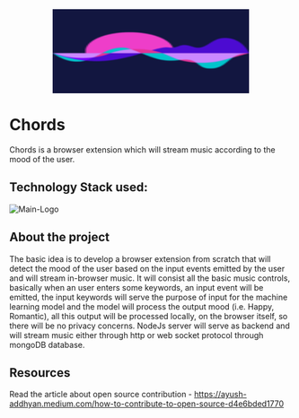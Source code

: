 <div align="center"> <img align="center" alt="Chords" src="Resources\Logos\icon128.png" height='150' width='350'></div>

# Chords

 Chords is a browser extension which will stream music according to the mood of the user.

## Technology Stack used:

![Main-Logo](https://user-images.githubusercontent.com/52379890/110642398-fe0b3b00-81d8-11eb-9f52-1f73f630db77.png)


## About the project

The basic idea is to develop a browser extension from scratch that will detect the mood of the user based on the input events emitted by the user and will stream in-browser music.
It will consist all the basic music controls, basically when an user enters some keywords, an input event will be emitted, the input keywords will serve the purpose of input for 
the machine learning model and the model will process the output mood (i.e. Happy, Romantic), all this output will be processed locally, on the browser itself, so there will be no
privacy concerns. NodeJs server will serve as backend and will stream music either through http or web socket protocol through mongoDB database.


## Resources

Read the article about open source contribution - https://ayush-addhyan.medium.com/how-to-contribute-to-open-source-d4e6bded1770


